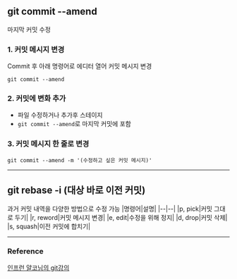 ## git commit --amend
마지막 커밋 수정

### 1. 커밋 메시지 변경
Commit 후 아래 명령어로 에디터 열어 커밋 메시지 변경
```
git commit --amend
```

### 2. 커밋에 변화 추가
* 파일 수정하거나 추가후 스테이지
* `git commit --amend`로 마지막 커밋에 포함

### 3. 커밋 메시지 한 줄로 변경
```
git commit --amend -m '(수정하고 싶은 커밋 메시지)'
```


---

## git rebase -i (대상 바로 이전 커밋)
과거 커밋 내역을 다양한 방법으로 수정 가능
|명령어|설명|
|--|--|
|p, pick|커밋 그대로 두기|
|r, reword|커밋 메시지 변경|
|e, edit|수정을 위해 정지|
|d, drop|커밋 삭제|
|s, squash|이전 커밋에 합치기|


---

### Reference
[인프런 얄코님의 git강의](https://www.inflearn.com/course/%EC%A0%9C%EB%8C%80%EB%A1%9C-%ED%8C%8C%EB%8A%94-%EA%B9%83/dashboard)

